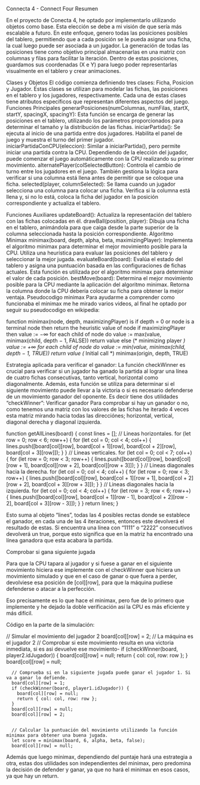 Connecta 4 - Connect Four
Resumen

En el proyecto de Conecta 4, he optado por implementarlo utilizando objetos como base. Esta elección se debe a mi visión de que sería más escalable a futuro. En este enfoque, genero todas las posiciones posibles del tablero, permitiendo que a cada posición se le pueda asignar una ficha, la cual luego puede ser asociada a un jugador. La generación de todas las posiciones tiene como objetivo principal almacenarlas en una matriz con columnas y filas para facilitar la iteración. Dentro de estas posiciones, guardamos sus coordenadas (X e Y) para luego poder representarlas visualmente en el tablero y crear animaciones.

Clases y Objetos
El código comienza definiendo tres clases: Ficha, Posicion y Jugador. Estas clases se utilizan para modelar las fichas, las posiciones en el tablero y los jugadores, respectivamente. Cada una de estas clases tiene atributos específicos que representan diferentes aspectos del juego.
Funciones Principales
generarPosiciones(numColumnas, numFilas, startX, startY, spacingX, spacingY): Esta función se encarga de generar las posiciones en el tablero, utilizando los parámetros proporcionados para determinar el tamaño y la distribución de las fichas.
iniciarPartida(): Se ejecuta al inicio de una partida entre dos jugadores. Habilita el panel de juego y muestra el turno del primer jugador.
iniciarPartidaConCPU(eleccion): Similar a iniciarPartida(), pero permite iniciar una partida contra la CPU. Dependiendo de la elección del jugador, puede comenzar el juego automáticamente con la CPU realizando su primer movimiento.
alternatePlayer(colSelectedButton): Controla el cambio de turno entre los jugadores en el juego. También gestiona la lógica para verificar si una columna está llena antes de permitir que se coloque una ficha.
selected(player, columnSelected): Se llama cuando un jugador selecciona una columna para colocar una ficha. Verifica si la columna está llena y, si no lo está, coloca la ficha del jugador en la posición correspondiente y actualiza el tablero.

Funciones Auxiliares
updateBoard(): Actualiza la representación del tablero con las fichas colocadas en él.
drawBall(position, player): Dibuja una ficha en el tablero, animándola para que caiga desde la parte superior de la columna seleccionada hasta la posición correspondiente.
Algoritmo Minimax
minimax(board, depth, alpha, beta, maximizingPlayer): Implementa el algoritmo minimax para determinar el mejor movimiento posible para la CPU. Utiliza una heurística para evaluar las posiciones del tablero y seleccionar la mejor jugada.
evaluateBoard(board): Evalúa el estado del tablero y asigna una puntuación basada en las configuraciones de fichas actuales. Esta función es utilizada por el algoritmo minimax para determinar el valor de cada posición.
bestMove(board): Determina el mejor movimiento posible para la CPU mediante la aplicación del algoritmo minimax. Retorna la columna donde la CPU debería colocar su ficha para obtener la mejor ventaja.
Pseudocodigo minimax
Para ayudarme a comprender como funcionaba el minimax me he mirado varios videos, al final he optado por seguir su pseudocodigo en wikipedia:

function minimax(node, depth, maximizingPlayer) is
    if depth = 0 or node is a terminal node then
        return the heuristic value of node
    if maximizingPlayer then
        value := −∞
        for each child of node do
            value := max(value, minimax(child, depth − 1, FALSE))
        return value
    else (* minimizing player *)
        value := +∞
        for each child of node do
            value := min(value, minimax(child, depth − 1, TRUE))
        return value
(* Initial call *)
minimax(origin, depth, TRUE)

Estrategia aplicada para verificar el ganador:
La función checkWinner es crucial para verificar si un jugador ha ganado la partida al lograr una línea de cuatro fichas consecutivas, tanto vertical, horizontal como diagonalmente. Además, esta función se utiliza para determinar si el siguiente movimiento puede llevar a la victoria o si es necesario defenderse de un movimiento ganador del oponente.
Es decir tiene dos utilidades “checkWinner”:
Verificar ganador
Para comprobar si hay un ganador o no, como tenemos una matriz con los valores de las fichas he iterado 4 veces esta matriz mirando hacia todas las direcciónes; horizontal, vertical, diagonal derecha y diagonal izquierda.

  function getAllLines(board) {
    const lines = [];
    // Lineas horizontales.
    for (let row = 0; row < 6; row++) {
      for (let col = 0; col < 4; col++) {
        lines.push([board[col][row], board[col + 1][row], board[col + 2][row], board[col + 3][row]]);
      }
    }
    // Lineas verticales.
    for (let col = 0; col < 7; col++) {
      for (let row = 0; row < 3; row++) {
        lines.push([board[col][row], board[col][row + 1], board[col][row + 2], board[col][row + 3]]);
      }
    }
    // Lineas diagonales hacia la derecha.
    for (let col = 0; col < 4; col++) {
      for (let row = 0; row < 3; row++) {
        lines.push([board[col][row], board[col + 1][row + 1], board[col + 2][row + 2], board[col + 3][row + 3]]);
      }
    }
    // Lineas diagonales hacia la izquierda.
    for (let col = 0; col < 4; col++) {
      for (let row = 3; row < 6; row++) {
        lines.push([board[col][row], board[col + 1][row - 1], board[col + 2][row - 2], board[col + 3][row - 3]]);
      }
    }
    return lines;
  }

Esto suma al objeto “lines”, todas las 4 posibles rectas donde se establece el ganador, en cada una de las 4 iteraciones, entonces este devolverá el resultado de estas.
Si encuentra una línea con “1111” o “2222” consecutivos devolverá un true, porque esto significa que en la matriz ha encontrado una línea ganadora que esta acabara la partida.

Comprobar si gana siguiente jugada

Para que la CPU tapara al jugador y si fuese a ganar en el siguiente movimiento hiciera ese implemente con el checkWinner que hiciera un movimiento simulado y que en el caso de ganar o que fuera a perder, devolviese esa posición de [col][row], para que la máquina pudiese defenderse o atacar a la perfección.

Eso precisamente es lo que hace el minimax, pero fue de lo primero que implemente y he dejado la doble verificación así la CPU es más eficiente y más difícil.


Código en la parte de la simulación:

// Simular el movimiento del jugador 2
      board[col][row] = 2; // La máquina es el jugador 2
      // Comprobar si este movimiento resulta en una victoria inmediata, si es asi devuelve ese movimiento-
      if (checkWinner(board, player2.idJugador)) {
        board[col][row] = null;
        return { col: col, row: row };
      }
      board[col][row] = null;


      // Comprueba si en la siguiente jugada puede ganar el jugador 1. Si va a ganar lo defiende.
      board[col][row] = 1;
      if (checkWinner(board, player1.idJugador)) {
        board[col][row] = null;
        return { col: col, row: row };
      }
      board[col][row] = null;
      board[col][row] = 2;


      // Calcular la puntuación del movimiento utilizando la función minimax para obtener una buena jugada.
      let score = minimax(board, 6, alpha, beta, false);
      board[col][row] = null;


Además que luego minimax, dependiendo del puntaje hará una estrategia a otra, estas dos utilidades son independientes del minimax, pero predomina la decisión de defender y ganar, ya que no hará el minimax en esos casos, ya que hay un return.
